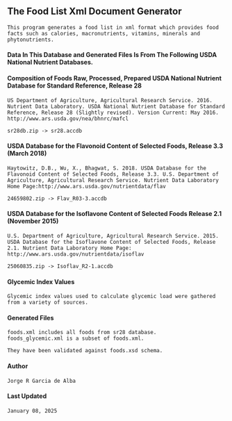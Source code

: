 ## The Food List Xml Document Generator

    This program generates a food list in xml format which provides food facts such as calories, macronutrients, vitamins, minerals and phytonutrients.

#### Data In This Database and Generated Files Is From The Following USDA National Nutrient Databases.

#### Composition of Foods Raw, Processed, Prepared USDA National Nutrient Database for Standard Reference, Release 28

    US Department of Agriculture, Agricultural Research Service. 2016. Nutrient Data Laboratory. USDA National Nutrient Database for Standard Reference, Release 28 (Slightly revised). Version Current: May 2016. http://www.ars.usda.gov/nea/bhnrc/mafcl

    sr28db.zip -> sr28.accdb

#### USDA Database for the Flavonoid Content of Selected Foods, Release 3.3 (March 2018)

    Haytowitz, D.B., Wu, X., Bhagwat, S. 2018. USDA Database for the Flavonoid Content of Selected Foods, Release 3.3. U.S. Department of Agriculture, Agricultural Research Service. Nutrient Data Laboratory Home Page:http://www.ars.usda.gov/nutrientdata/flav

    24659802.zip -> Flav_R03-3.accdb

#### USDA Database for the Isoflavone Content of Selected Foods Release 2.1 (November 2015)

    U.S. Department of Agriculture, Agricultural Research Service. 2015. USDA Database for the Isoflavone Content of Selected Foods, Release 2.1. Nutrient Data Laboratory Home Page: http://www.ars.usda.gov/nutrientdata/isoflav

    25060835.zip -> Isoflav_R2-1.accdb

#### Glycemic Index Values

    Glycemic index values used to calculate glycemic load were gathered from a variety of sources.

#### Generated Files

    foods.xml includes all foods from sr28 database.
    foods_glycemic.xml is a subset of foods.xml.

    They have been validated against foods.xsd schema.    

#### Author

    Jorge R Garcia de Alba

#### Last Updated

    January 08, 2025

